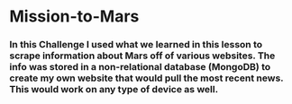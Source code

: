 # Mission-to-Mars

### In this Challenge I used what we learned in this lesson to scrape information about Mars off of various websites. The info was stored in a non-relational database (MongoDB) to create my own website that would pull the most recent news. This would work on any type of device as well.
